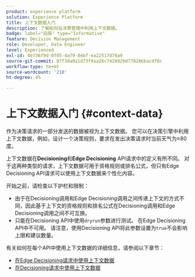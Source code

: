 ```yaml
---
product: experience platform
solution: Experience Platform
title: 上下文数据入门
description: 了解如何在决策管理中利用上下文数据。
badge: label="旧版" type="Informative"
feature: Decision Management
role: Developer, Data Engineer
level: Experienced
exl-id: 4e736f9d-0f05-4a79-8ebf-ea22517d78a9
source-git-commit: 87f3da0a1d73f9aa26c7420d260778286bacdf0c
workflow-type: tm+mt
source-wordcount: '210'
ht-degree: 4%

---
```


# 上下文数据入门 {#context-data}

作为决策请求的一部分发送的数据被视为上下文数据。 您可以在决策引擎中利用上下文数据，例如，设计一个决策规则，要求在发出决策请求时当前天气为≥80度。

上下文数据在&#x200B;**Decisioning**&#x200B;和&#x200B;**Edge Decisioning** API请求中的定义有所不同。 对于这两种类型的请求，上下文数据可用于资格规则或排名公式，但只有Edge Decisioning API请求可以使用上下文数据来个性化内容。

开始之前，请检查以下护栏和限制：

* 由于在Decisioning调用和Edge Decisioning调用之间传递上下文的方式不同，因此基于上下文的资格规则和排名公式在Decisioning调用和Edge Decisioning调用之间不可互换。
* 只能在Decisioning API中使用`dryrun`参数进行测试。 在Edge Decisioning API中不可用。 请注意，使用Decisioning API将此参数设置为`true`不会影响上限和建议数量。

有关如何在每个API中使用上下文数据的详细信息，请参阅以下章节：

* [在Edge Decisioning请求中使用上下文数据](context-data-edge.md)
* [在Decisioning请求中使用上下文数据](context-data-decisioning.md)
